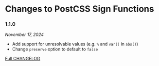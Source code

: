 # Changes to PostCSS Sign Functions

### 1.1.0

_November 17, 2024_

- Add support for unresolvable values (e.g. `%` and `var()` in `abs()`)
- Change `preserve` option to default to `false`

[Full CHANGELOG](https://github.com/csstools/postcss-plugins/tree/main/plugins/postcss-sign-functions/CHANGELOG.md)
